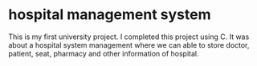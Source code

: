 # hospital management system
This is my first university project. I completed this project using C. It was about a hospital system management where we can able to store doctor, patient, seat, pharmacy and other information of hospital.
